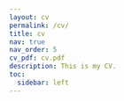 ```yaml
---
layout: cv
permalink: /cv/
title: cv
nav: true
nav_order: 5
cv_pdf: cv.pdf
description: This is my CV.
toc:
  sidebar: left
---
```


